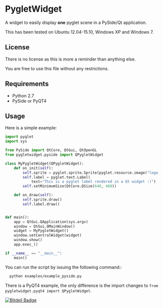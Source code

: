 PygletWidget
=============

A widget to easily display **one** pyglet scene in a PySide/Qt application.

This has been tested on Ubuntu 12.04-15.10, Windows XP and Windows 7.

License
---------
There is no license as this is more a reminder than anything else.

You are free to use this file without any restrictions. 

Requirements
-----------------

- Python 2.7
- PySide or PyQT4


Usage
--------
Here is a simple example:

```python
import pyglet
import sys

from PySide import QtCore, QtGui, QtOpenGL
from pygletwidget.pyside import QPygletWidget

class MyPygletWidget(QPygletWidget):
    def on_init(self):
        self.sprite = pyglet.sprite.Sprite(pyglet.resource.image("logo.png"))
        self.label = pyglet.text.Label(
            text="This is a pyglet label rendered in a Qt widget :)")
        self.setMinimumSize(QtCore.QSize(640, 480))

    def on_draw(self):
        self.sprite.draw()
        self.label.draw()


def main():
    app = QtGui.QApplication(sys.argv)
    window = QtGui.QMainWindow()
    widget = MyPygletWidget()
    window.setCentralWidget(widget)
    window.show()
    app.exec_()

if __name__ == "__main__":
    main()
```

You can run the script by issuing the following command::

```bash
  python examples/example_pyside.py
```

There is a PyQT4 example, the only difference is the import changes to ```from pygletwidget.pyqt4 import QPygletWidget```.

[![Bitdeli Badge](https://d2weczhvl823v0.cloudfront.net/ColinDuquesnoy/qpygletwidget/trend.png)](https://bitdeli.com/free "Bitdeli Badge")

